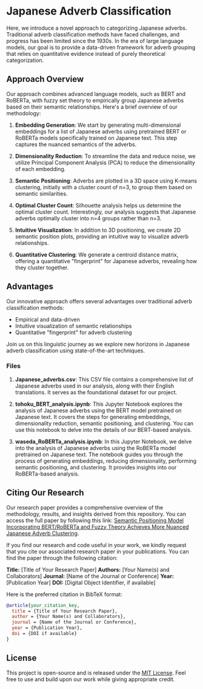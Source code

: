 # Japanese Adverb Classification

Here, we introduce a novel approach to categorizing Japanese adverbs. Traditional adverb classification methods have faced challenges, and progress has been limited since the 1930s. In the era of large language models, our goal is to provide a data-driven framework for adverb grouping that relies on quantitative evidence instead of purely theoretical categorization.

## Approach Overview

Our approach combines advanced language models, such as BERT and RoBERTa, with fuzzy set theory to empirically group Japanese adverbs based on their semantic relationships. Here's a brief overview of our methodology:

1. **Embedding Generation**: We start by generating multi-dimensional embeddings for a list of Japanese adverbs using pretrained BERT or RoBERTa models specifically trained on Japanese text. This step captures the nuanced semantics of the adverbs.

2. **Dimensionality Reduction**: To streamline the data and reduce noise, we utilize Principal Component Analysis (PCA) to reduce the dimensionality of each embedding.

3. **Semantic Positioning**: Adverbs are plotted in a 3D space using K-means clustering, initially with a cluster count of n=3, to group them based on semantic similarities.

4. **Optimal Cluster Count**: Silhouette analysis helps us determine the optimal cluster count. Interestingly, our analysis suggests that Japanese adverbs optimally cluster into n=4 groups rather than n=3.

5. **Intuitive Visualization**: In addition to 3D positioning, we create 2D semantic position plots, providing an intuitive way to visualize adverb relationships.

6. **Quantitative Clustering**: We generate a centroid distance matrix, offering a quantitative "fingerprint" for Japanese adverbs, revealing how they cluster together.

## Advantages

Our innovative approach offers several advantages over traditional adverb classification methods:

- Empirical and data-driven
- Intuitive visualization of semantic relationships
- Quantitative "fingerprint" for adverb clustering

Join us on this linguistic journey as we explore new horizons in Japanese adverb classification using state-of-the-art techniques.

### Files

1. **Japanese_adverbs.csv**: This CSV file contains a comprehensive list of Japanese adverbs used in our analysis, along with their English translations. It serves as the foundational dataset for our project.

2. **tohoku_BERT_analysis.ipynb**: This Jupyter Notebook explores the analysis of Japanese adverbs using the BERT model pretrained on Japanese text. It covers the steps for generating embeddings, dimensionality reduction, semantic positioning, and clustering. You can use this notebook to delve into the details of our BERT-based analysis.

3. **waseda_RoBERTa_analysis.ipynb**: In this Jupyter Notebook, we delve into the analysis of Japanese adverbs using the RoBERTa model pretrained on Japanese text. The notebook guides you through the process of generating embeddings, reducing dimensionality, performing semantic positioning, and clustering. It provides insights into our RoBERTa-based analysis.

## Citing Our Research

Our research paper provides a comprehensive overview of the methodology, results, and insights derived from this repository. You can access the full paper by following this link: [Semantic Positioning Model Incorporating BERT/RoBERTa and Fuzzy Theory Achieves More Nuanced Japanese Adverb Clustering](https://www.mdpi.com/2079-9292/12/19/4185/pdf).

If you find our research and code useful in your work, we kindly request that you cite our associated research paper in your publications. You can find the paper through the following citation:

**Title:** [Title of Your Research Paper]
**Authors:** [Your Name(s) and Collaborators]
**Journal:** [Name of the Journal or Conference]
**Year:** [Publication Year]
**DOI:** [Digital Object Identifier, if available]

Here is the preferred citation in BibTeX format:

```bibtex
@article{your_citation_key,
  title = {Title of Your Research Paper},
  author = {Your Name(s) and Collaborators},
  journal = {Name of the Journal or Conference},
  year = {Publication Year},
  doi = {DOI if available}
}
```
## License

This project is open-source and is released under the [MIT License](LICENSE). Feel free to use and build upon our work while giving appropriate credit.
